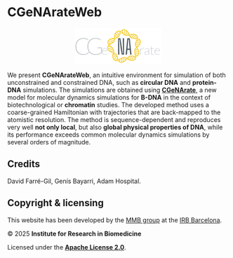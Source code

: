 # CGeNArateWeb

<div style="text-align:center;"><img src="logo.png" /></div>

We present **CGeNArateWeb**, an intuitive environment for simulation of both unconstrained and constrained DNA, such as **circular DNA** and **protein-DNA** simulations. The simulations are obtained using [**CGeNArate**](https://academic.oup.com/nar/article/52/12/6791/7685160), a new model for molecular dynamics simulations for **B-DNA** in the context of biotechnological or **chromatin** studies. The developed method uses a coarse-grained Hamiltonian with trajectories that are back-mapped to the atomistic resolution. The method is sequence-dependent and reproduces very well **not only local**, but also **global physical properties of DNA**, while its performance exceeds common molecular dynamics simulations by several orders of magnitude.


## Credits 

David Farré-Gil, Genís Bayarri, Adam Hospital.

## Copyright & licensing

This website has been developed by the [MMB group](https://mmb.irbbarcelona.org/) at the [IRB Barcelona](https://irbbarcelona.org/).

© 2025 **Institute for Research in Biomedicine**

Licensed under the [**Apache License 2.0**](LICENSE).